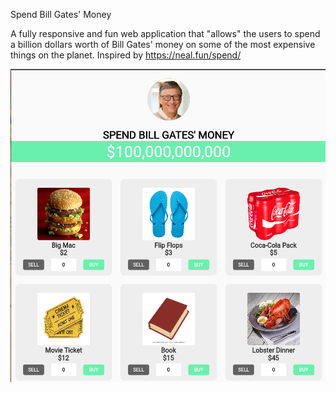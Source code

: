 Spend Bill Gates' Money

A fully responsive and fun web application that "allows" the users to spend a billion dollars worth of Bill Gates' money on some of the most expensive things on the planet.
Inspired by https://neal.fun/spend/

<img src = "https://raw.githubusercontent.com/AKAMasterMind404/Bill_gates/main/Screenshots/Bill_Gates_SS.png">
